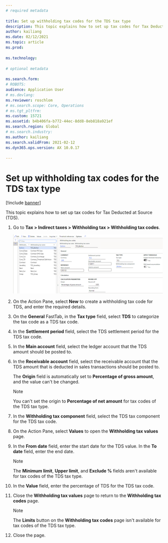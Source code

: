 ```yaml
---
# required metadata

title: Set up withholding tax codes for the TDS tax type
description: This topic explains how to set up tax codes for Tax Deducted at Source (TDS).
author: kailiang
ms.date: 02/12/2021
ms.topic: article
ms.prod: 

ms.technology: 

# optional metadata

ms.search.form: 
# ROBOTS: 
audience: Application User
# ms.devlang: 
ms.reviewer: roschlom
# ms.search.scope: Core, Operations
# ms.tgt_pltfrm: 
ms.custom: 15721
ms.assetid: b4b406fa-b772-44ec-8dd8-8eb818a921ef
ms.search.region: Global
# ms.search.industry: 
ms.author: kailiang
ms.search.validFrom: 2021-02-12
ms.dyn365.ops.version: AX 10.0.17

---
```


# Set up withholding tax codes for the TDS tax type

[!include [banner](../includes/banner.md)]

This topic explains how to set up tax codes for Tax Deducted at Source (TDS).

1. Go to **Tax \> Indirect taxes \> Withholding tax \> Withholding tax codes**.

    [![Withholding tax codes page.](./media/apac-ind-TDS-17.png)](./media/apac-ind-TDS-17.png)

2. On the Action Pane, select **New** to create a withholding tax code for TDS, and enter the required details.
3. On the **General** FastTab, in the **Tax type** field, select **TDS** to categorize the tax code as a TDS tax code.
4. In the **Settlement period** field, select the TDS settlement period for the TDS tax code.
5. In the **Main account** field, select the ledger account that the TDS amount should be posted to.
6. In the **Receivable account** field, select the receivable account that the TDS amount that is deducted in sales transactions should be posted to.

    The **Origin** field is automatically set to **Percentage of gross amount**, and the value can't be changed.

    > [!NOTE]
    > You can't set the origin to **Percentage of net amount** for tax codes of the TDS tax type.

7. In the **Withholding tax component** field, select the TDS tax component for the TDS tax code.
8. On the Action Pane, select **Values** to open the **Withholding tax values** page.
9. In the **From date** field, enter the start date for the TDS value. In the **To date** field, enter the end date.

    > [!NOTE]
    > The **Minimum limit**, **Upper limit**, and **Exclude %** fields aren't available for tax codes of the TDS tax type.

10. In the **Value** field, enter the percentage of TDS for the TDS tax code.
11. Close the **Withholding tax values** page to return to the **Withholding tax codes** page.

    > [!NOTE]
    > The **Limits** button on the **Withholding tax codes** page isn't available for tax codes of the TDS tax type.

12. Close the page.
